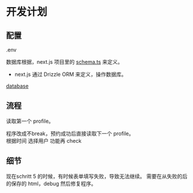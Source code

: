 # 开发计划

## 配置
.env

数据库根据，next.js 项目里的 [schema.ts](https://github.com/hanbinChen97/saas-starter/blob/main/app/lib/db/schema.ts) 来定义。
- next.js 通过 Drizzle ORM 来定义，操作数据库。

[database](db/models.py)


## 流程
读取第一个 profile。

程序改成不break，预约成功后直接读取下一个 profile。  
根据时间 选择用户 功能再 check


## 细节
现在schritt 5 的时候，有时候表单填写失败，导致无法继续。
需要在从失败的后的保存的 html，debug 然后修复程序。